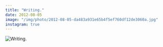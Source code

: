```yaml
---
title: "Writing."
date: 2012-08-05
image: "/img/photo/2012-08-05-da483a931e65b4f5ef760df12de3060a.jpg"
instagram: true
---
```


![Writing.](/img/photo/2012-08-05-da483a931e65b4f5ef760df12de3060a.jpg)

